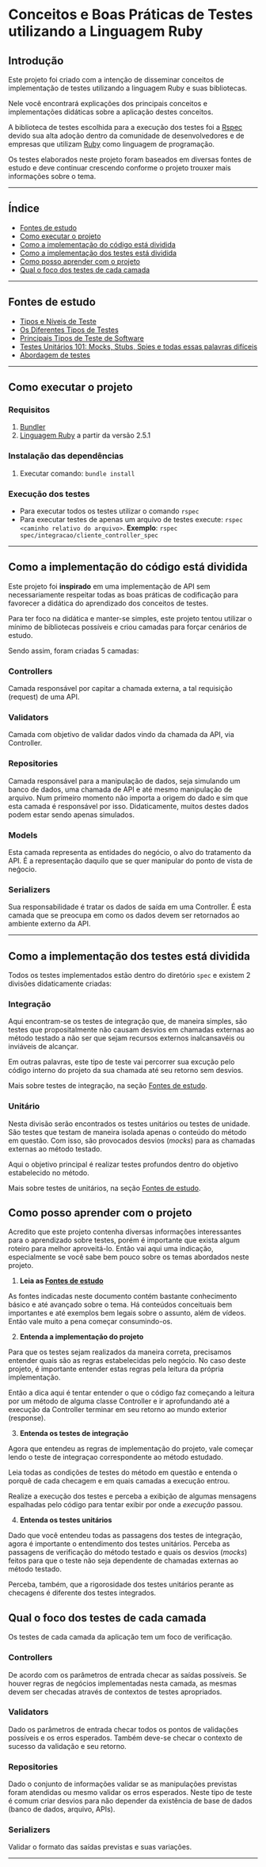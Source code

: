 # Conceitos e Boas Práticas de Testes utilizando a Linguagem Ruby

## Introdução

Este projeto foi criado com a intenção de disseminar conceitos de implementação de testes utilizando a linguagem Ruby e suas bibliotecas.

Nele você encontrará explicações dos principais conceitos e implementações didáticas sobre a aplicação destes conceitos.

A biblioteca de testes escolhida para a execução dos testes foi a [Rspec](https://rspec.info/) devido sua alta adoção dentro da comunidade de desenvolvedores e de empresas que utilizam [Ruby](https://www.ruby-lang.org/pt/) como linguagem de programação.

Os testes elaborados neste projeto foram baseados em diversas fontes de estudo e deve continuar crescendo conforme o projeto trouxer mais informações sobre o tema.

-------------

## Índice
- [Fontes de estudo](#fontes-de-estudo)
- [Como executar o projeto](#como-executar-o-projeto)
- [Como a implementação do código está dividida](#como-a-implementacao-do-codigo-esta-divida)
- [Como a implementação dos testes está dividida](#como-a-implementacao-dos-testes-esta-divida)
- [Como posso aprender com o projeto](#como-posso-aprender-com-o-projeto)
- [Qual o foco dos testes de cada camada](#qual-o-foco-dos-testes-de-cada-camada)

-------------

<a id="fontes-de-estudo"></a>

## Fontes de estudo

- [Tipos e Níveis de Teste](https://medium.com/@ingrid.carvalho.mo/tipos-e-n%C3%ADveis-de-teste-faa9ae13861c)
- [Os Diferentes Tipos de Testes](https://medium.com/elefante-yogue/m1-aula-1-os-diferentes-tipos-de-testes-8943dfe1c476)
- [Principais Tipos de Teste de Software](https://medium.com/@anne_caroline/principais-tipos-de-teste-de-software-4aeeb7fd23f1)
- [Testes Unitários 101: Mocks, Stubs, Spies e todas essas palavras difíceis](https://medium.com/trainingcenter/testes-unit%C3%A1rios-mocks-stubs-spies-e-todas-essas-palavras-dif%C3%ADceis-f2765ac87cc8#:~:text=Um%20stub%20%C3%A9%20uma%20evolu%C3%A7%C3%A3o,chamada%20a%20uma%20API%20externa)
- [Abordagem de testes](https://medium.com/assertqualityassurance/abordagem-de-testes-212b6238f0c3)

-------------

<a id="como-executar-o-projeto"></a>

## Como executar o projeto

### Requisitos
1. [Bundler](https://bundler.io/)
2. [Linguagem Ruby](https://www.ruby-lang.org/pt/) a partir da versão 2.5.1

### Instalação das dependências
1. Executar comando: `bundle install`

### Execução dos testes
- Para executar todos os testes utilizar o comando `rspec`
- Para executar testes de apenas um arquivo de testes execute: `rspec <caminho relativo do arquivo>`. **Exemplo**: `rspec spec/integracao/cliente_controller_spec`

-------------

<a id="como-a-implementacao-do-codigo-esta-divida"></a>

## Como a implementação do código está dividida
Este projeto foi **inspirado** em uma implementação de API sem necessariamente respeitar todas as boas práticas de codificação para favorecer a didática do aprendizado dos conceitos de testes.

Para ter foco na didática e manter-se simples, este projeto tentou utilizar o mínimo de bibliotecas possíveis e criou camadas para forçar cenários de estudo.

Sendo assim, foram criadas 5 camadas:

### Controllers
Camada responsável por capitar a chamada externa, a tal requisição (request) de uma API.

### Validators
Camada com objetivo de validar dados vindo da chamada da API, via Controller.

### Repositories
Camada responsável para a manipulação de dados, seja simulando um banco de dados, uma chamada de API e até mesmo manipulação de arquivo. Num primeiro momento não importa a origem do dado e sim que esta camada é responsável por isso. Didaticamente, muitos destes dados podem estar sendo apenas simulados.

### Models
Esta camada representa as entidades do negócio, o alvo do tratamento da API. É a representação daquilo que se quer manipular do ponto de vista de neǵocio.

### Serializers
Sua responsabilidade é tratar os dados de saída em uma Controller. É esta camada que se preocupa em como os dados devem ser retornados ao ambiente externo da API.

-------------

<a id="como-a-implementacao-dos-testes-esta-divida"></a>

## Como a implementação dos testes está dividida
Todos os testes implementados estão dentro do diretório `spec` e existem 2 divisões didaticamente criadas:

### Integração
Aqui encontram-se os testes de integração que, de maneira simples, são testes que propositalmente não causam desvios em chamadas externas ao método testado a não ser que sejam recursos externos inalcansavéis ou inviáveis de alcançar.

Em outras palavras, este tipo de teste vai percorrer sua excução pelo código interno do projeto da sua chamada até seu retorno sem desvios.

Mais sobre testes de integração, na seção [Fontes de estudo](#fontes-de-estudo).

### Unitário
Nesta divisão serão encontrados os testes unitários ou testes de unidade. São testes que testam de maneira isolada apenas o conteúdo do método em questão. Com isso, são provocados desvios (*mocks*) para as chamadas externas ao método testado.

Aqui o objetivo principal é realizar testes profundos dentro do objetivo estabelecido no método.

Mais sobre testes de unitários, na seção [Fontes de estudo](#fontes-de-estudo).

<a id="como-posso-aprender-com-o-projeto"></a>

## Como posso aprender com o projeto
Acredito que  este projeto contenha diversas informações interessantes para o aprendizado sobre testes, porém é importante que exista algum roteiro para melhor aproveitá-lo. Então vai aqui uma indicação, especialmente se você sabe bem pouco sobre os temas abordados neste projeto.

1. **Leia as [Fontes de estudo](#fontes-de-estudo)**

As fontes indicadas neste documento contém bastante conhecimento básico e até avançado sobre o tema. Há conteúdos conceituais bem importantes e até exemplos bem legais sobre o assunto, além de vídeos. Então vale muito a pena começar consumindo-os.

2. **Entenda a implementação do projeto**

Para que os testes sejam realizados da maneira correta, precisamos entender quais são as regras estabelecidas pelo negócio. No caso deste projeto, é importante entender estas regras pela leitura da própria implementação. 

Então a dica aqui é tentar entender o que o código faz começando a leitura por um método de alguma classe Controller e ir aprofundando até a execução da Controller terminar em seu retorno ao mundo exterior (response).

3. **Entenda os testes de integração**

Agora que entendeu as regras de implementação do projeto, vale começar lendo o teste de integraçao correspondente ao método estudado.

Leia todas as condições de testes do método em questão e entenda o porquê de cada checagem e em quais camadas a execução entrou.

Realize a execução dos testes e perceba a exibição de algumas mensagens espalhadas pelo código para tentar exibir por onde a *execução* passou.

4. **Entenda os testes unitários**

Dado que você entendeu todas as passagens dos testes de integração, agora é importante o entendimento dos testes unitários. Perceba as passagens de verificação do método testado e quais os desvios (*mocks*) feitos para que o teste não seja dependente de chamadas externas ao método testado.

Perceba, também, que a rigorosidade dos testes unitários perante as checagens é diferente dos testes integrados.

<a id="qual-o-foco-dos-testes-de-cada-camada"></a>

## Qual o foco dos testes de cada camada
Os testes de cada camada da aplicação tem um foco de verificação.

### Controllers
De acordo com os parâmetros de entrada checar as saídas possíveis. Se houver regras de negócios implementadas nesta camada, as mesmas devem ser checadas através de contextos de testes apropriados.

### Validators
Dado os parâmetros de entrada checar todos os pontos de validações possíveis e os erros esperados. Também deve-se checar o contexto de sucesso da validação e seu retorno.

### Repositories
Dado o conjunto de informações validar se as manipulações previstas foram atendidas ou mesmo validar os erros esperados. Neste tipo de teste é comum criar desvios para não depender da existência de base de dados (banco de dados, arquivo, APIs).

### Serializers
Validar o formato das saídas previstas e suas variações.

--------------------------
